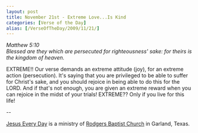 ```yaml
---
layout: post
title: November 21st - Extreme Love...Is Kind
categories: [Verse of the Day]
alias: [/VerseOfTheDay/2009/11/21/]
---
```


_Matthew 5:10  
Blessed are they which are persecuted for righteousness' sake: for
theirs is the kingdom of heaven._

EXTREME!! Our verse demands an extreme attitude (joy), for an
extreme action (persecution). It's saying that you are privileged to
be able to suffer for Christ's sake, and you should rejoice in being
able to do this for the LORD. And if that's not enough, you are given
an extreme reward when you can rejoice in the midst of your trials!
EXTREME?? Only if you live for this life!

 --

<a href=http://jesuseveryday.net>Jesus Every Day</a> is a ministry of <a href=http://rodgersbaptist.net>Rodgers Baptist Church</a> in Garland, Texas.
